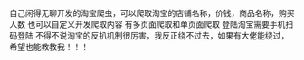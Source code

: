 自己闲得无聊开发的淘宝爬虫，可以爬取淘宝的店铺名称，价钱，商品名称，购买人数
也可以自定义开发爬取内容
有多页面爬取和单页面爬取
登陆淘宝需要手机扫码登陆
不得不说淘宝的反扒机制很厉害，我反正绕不过去，如果有大佬能绕过，希望也能教教我！！！
